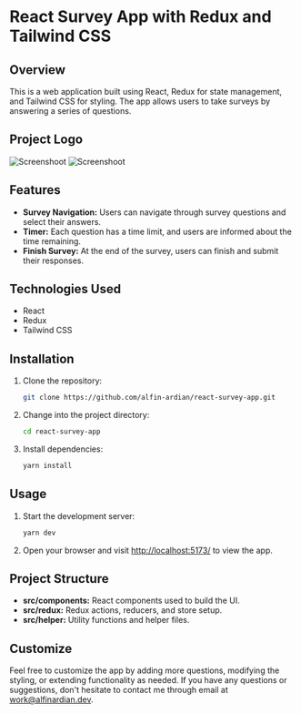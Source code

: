 # React Survey App with Redux and Tailwind CSS

## Overview

This is a web application built using React, Redux for state management, and Tailwind CSS for styling. The app allows users to take surveys by answering a series of questions.

## Project Logo

![Screenshoot](https://i.ibb.co/ggQ4PKT/first.png)
![Screenshoot](https://i.ibb.co/ngvT6zW/finish.png)

## Features

- **Survey Navigation:** Users can navigate through survey questions and select their answers.
- **Timer:** Each question has a time limit, and users are informed about the time remaining.
- **Finish Survey:** At the end of the survey, users can finish and submit their responses.

## Technologies Used

- React
- Redux
- Tailwind CSS

## Installation

1. Clone the repository:

   ```bash
   git clone https://github.com/alfin-ardian/react-survey-app.git
   ```

2. Change into the project directory:

   ```bash
   cd react-survey-app
   ```

3. Install dependencies:

   ```bash
   yarn install
   ```

## Usage

1. Start the development server:

   ```bash
   yarn dev
   ```

2. Open your browser and visit [http://localhost:5173/](http://localhost:5173/) to view the app.

## Project Structure

- **src/components:** React components used to build the UI.
- **src/redux:** Redux actions, reducers, and store setup.
- **src/helper:** Utility functions and helper files.

## Customize

Feel free to customize the app by adding more questions, modifying the styling, or extending functionality as needed. If you have any questions or suggestions, don't hesitate to contact me through email at [work@alfinardian.dev](mailto:work@alfinardian.dev).

